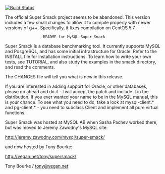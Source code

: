 [![Build Status](https://travis-ci.org/winebarrel/super-smack.svg?branch=master)](https://travis-ci.org/winebarrel/super-smack)

The official Super Smack project seems to be abandoned. This version
includes a few small changes to allow it to compile properly with
newer versions of g++. Specifically, it fixes compilation on CentOS 5.7.

                     README for MySQL Super Smack

Super Smack is a database benchmarking tool. It currently supports
MySQL and PosgreSQL, and has some initial infrastructure for
Oracle. Refer to the INSTALL file for installation instructions. To
learn how to write your own tests, see TUTORIAL, and also study the
examples in the smack directory, and read the comments.

The CHANGES file will tell you what is new in this release.

If you are interested in adding support for Oracle, or other
databases, please go ahead and do it - I will accept the patch and
include it in the distribution. If you ever wanted your name to be in
the MySQL manual, this is your chance. To see what you need to do,
take a look at mysql-client.* and pg-client.* - you need to subclass
Client and implement all pure virtual functions.

Super Smack was hosted at MySQL AB when Sasha Pachev worked there, but
was moved to Jeremy Zawodny's MySQL site:

  http://jeremy.zawodny.com/mysql/super-smack/

and now hosted by Tony Bourke: 

  http://vegan.net/tony/supersmack/

Tony Bourke / tony@vegan.net
